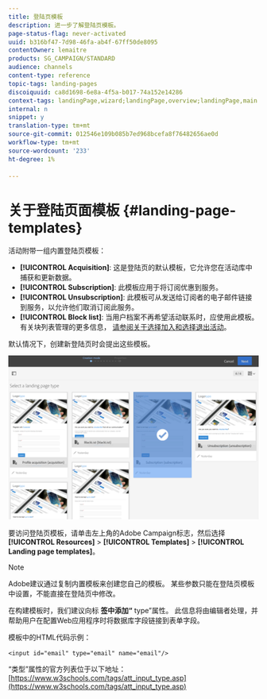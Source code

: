 ```yaml
---
title: 登陆页模板
description: 进一步了解登陆页模板。
page-status-flag: never-activated
uuid: b316bf47-7d98-46fa-ab4f-67ff50de8095
contentOwner: lemaitre
products: SG_CAMPAIGN/STANDARD
audience: channels
content-type: reference
topic-tags: landing-pages
discoiquuid: ca8d1698-6e8a-4f5a-b017-74a152e14286
context-tags: landingPage,wizard;landingPage,overview;landingPage,main
internal: n
snippet: y
translation-type: tm+mt
source-git-commit: 012546e109b085b7ed968bcefa8f76482656ae0d
workflow-type: tm+mt
source-wordcount: '233'
ht-degree: 1%

---
```



# 关于登陆页面模板 {#landing-page-templates}

活动附带一组内置登陆页模板：

* **[!UICONTROL Acquisition]**: 这是登陆页的默认模板，它允许您在活动库中捕获和更新数据。
* **[!UICONTROL Subscription]**: 此模板应用于将订阅优惠到服务。
* **[!UICONTROL Unsubscription]**: 此模板可从发送给订阅者的电子邮件链接到服务，以允许他们取消订阅此服务。
* **[!UICONTROL Block list]**: 当用户档案不再希望活动联系时，应使用此模板。 有关块列表管理的更多信息， [请参阅关于选择加入和选择退出活动](../../audiences/using/about-opt-in-and-opt-out-in-campaign.md)。

默认情况下，创建新登陆页时会提出这些模板。

![](assets/lp_creation_1.png)

要访问登陆页模板，请单击左上角的Adobe Campaign标志，然后选择 **[!UICONTROL Resources]** > **[!UICONTROL Templates]** > **[!UICONTROL Landing page templates]**。

>[!NOTE]
>
>Adobe建议通过复制内置模板来创建您自己的模板。 某些参数只能在登陆页模板中设置，不能直接在登陆页中修改。

在构建模板时，我们建议向标 **签中添加“** type”属性。 此信息将由编辑者处理，并帮助用户在配置Web应用程序时将数据库字段链接到表单字段。

模板中的HTML代码示例：

```
<input id="email" type="email" name="email"/>
```

“类型”属性的官方列表位于以下地址： [https://www.w3schools.com/tags/att_input_type.asp](https://www.w3schools.com/tags/att_input_type.asp)